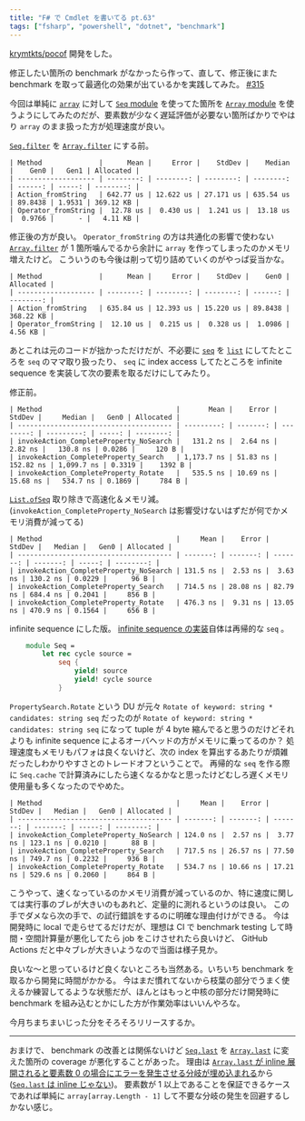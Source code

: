 ```yaml
---
title: "F# で Cmdlet を書いてる pt.63"
tags: ["fsharp", "powershell", "dotnet", "benchmark"]
---
```


[krymtkts/pocof](https://github.com/krymtkts/pocof) 開発をした。

修正したい箇所の benchmark がなかったら作って、直して、修正後にまた benchmark を取って最適化の効果が出ているかを実践してみた。 [#315](https://github.com/krymtkts/pocof/pull/315)

今回は単純に [`array`](https://fsharp.github.io/fsharp-core-docs/reference/fsharp-core-array-1.html) に対して [`Seq` module](https://fsharp.github.io/fsharp-core-docs/reference/fsharp-collections-seqmodule.html) を使ってた箇所を [`Array` module](https://fsharp.github.io/fsharp-core-docs/reference/fsharp-collections-arraymodule.html) を使うようにしてみたのだが、要素数が少なく遅延評価が必要ない箇所ばかりでやはり `array` のまま扱った方が処理速度が良い。

[`Seq.filter`](https://fsharp.github.io/fsharp-core-docs/reference/fsharp-collections-seqmodule.html#filter) を [`Array.filter`](https://fsharp.github.io/fsharp-core-docs/reference/fsharp-collections-arraymodule.html#filter) にする前。

```plaintext
| Method              |      Mean |     Error |    StdDev |    Median |    Gen0 |   Gen1 | Allocated |
| ------------------- | --------: | --------: | --------: | --------: | ------: | -----: | --------: |
| Action_fromString   | 642.77 us | 12.622 us | 27.171 us | 635.54 us | 89.8438 | 1.9531 | 369.12 KB |
| Operator_fromString |  12.78 us |  0.430 us |  1.241 us |  13.18 us |  0.9766 |      - |   4.11 KB |
```

修正後の方が良い。 `Operator_fromString` の方は共通化の影響で使わない [`Array.filter`](https://fsharp.github.io/fsharp-core-docs/reference/fsharp-collections-arraymodule.html#filter) が 1 箇所噛んでるから余計に `array` を作ってしまったのかメモリ増えたけど。
こういうのも今後は削って切り詰めていくのがやっぱ妥当かな。

```plaintext
| Method              |      Mean |     Error |    StdDev |    Gen0 | Allocated |
| ------------------- | --------: | --------: | --------: | ------: | --------: |
| Action_fromString   | 635.84 us | 12.393 us | 15.220 us | 89.8438 | 368.22 KB |
| Operator_fromString |  12.10 us |  0.215 us |  0.328 us |  1.0986 |   4.56 KB |
```

あとこれは元のコードが拙かっただけだが、不必要に [`seq`](https://fsharp.github.io/fsharp-core-docs/reference/fsharp-collections-seq-1.html) を [`list`](https://fsharp.github.io/fsharp-core-docs/reference/fsharp-collections-list-1.html) にしてたところを `seq` のママ取り扱ったり、 `seq` に index access してたところを infinite sequence を実装して次の要素を取るだけにしてみたり。

修正前。

```plaintext
| Method                                 |       Mean |    Error |    StdDev |     Median |   Gen0 | Allocated |
| -------------------------------------- | ---------: | -------: | --------: | ---------: | -----: | --------: |
| invokeAction_CompleteProperty_NoSearch |   131.2 ns |  2.64 ns |   2.82 ns |   130.8 ns | 0.0286 |     120 B |
| invokeAction_CompleteProperty_Search   | 1,173.7 ns | 51.83 ns | 152.82 ns | 1,099.7 ns | 0.3319 |    1392 B |
| invokeAction_CompleteProperty_Rotate   |   535.5 ns | 10.69 ns |  15.68 ns |   534.7 ns | 0.1869 |     784 B |
```

[`List.ofSeq`](https://fsharp.github.io/fsharp-core-docs/reference/fsharp-collections-listmodule.html#ofSeq) 取り除きで高速化＆メモリ減。
(`invokeAction_CompleteProperty_NoSearch` は影響受けないはずだが何でかメモリ消費が減ってる)

```plaintext
| Method                                 |     Mean |    Error |   StdDev |   Median |   Gen0 | Allocated |
| -------------------------------------- | -------: | -------: | -------: | -------: | -----: | --------: |
| invokeAction_CompleteProperty_NoSearch | 131.5 ns |  2.53 ns |  3.63 ns | 130.2 ns | 0.0229 |      96 B |
| invokeAction_CompleteProperty_Search   | 714.5 ns | 28.08 ns | 82.79 ns | 684.4 ns | 0.2041 |     856 B |
| invokeAction_CompleteProperty_Rotate   | 476.3 ns |  9.31 ns | 13.05 ns | 470.9 ns | 0.1564 |     656 B |
```

infinite sequence にした版。 [infinite sequence の実装](https://github.com/krymtkts/pocof/blob/2764077e96ad8b4a9e0a12daa79ce5d28325a151/src/pocof/Data.fs#L73-L79)自体は再帰的な `seq` 。

```fsharp
    module Seq =
        let rec cycle source =
            seq {
                yield! source
                yield! cycle source
            }
```

`PropertySearch.Rotate` という DU が元々 `Rotate of keyword: string * candidates: string seq` だったのが `Rotate of keyword: string * candidates: string seq` になって tuple が 4 byte 縮んでると思うのだけどそれよりも infinite sequence によるオーバヘッドの方がメモリに乗ってるのか？
処理速度もメモリもパフォは良くないけど、次の index を算出するあたりが煩雑だったしわかりやすさとのトレードオフということで。
再帰的な `seq` を作る際に `Seq.cache` で計算済みにしたら速くなるかなと思ったけどむしろ遅くメモリ使用量も多くなったのでやめた。

```plaintext
| Method                                 |     Mean |    Error |   StdDev |   Median |   Gen0 | Allocated |
| -------------------------------------- | -------: | -------: | -------: | -------: | -----: | --------: |
| invokeAction_CompleteProperty_NoSearch | 124.0 ns |  2.57 ns |  3.77 ns | 123.1 ns | 0.0210 |      88 B |
| invokeAction_CompleteProperty_Search   | 717.5 ns | 26.57 ns | 77.50 ns | 749.7 ns | 0.2232 |     936 B |
| invokeAction_CompleteProperty_Rotate   | 534.7 ns | 10.66 ns | 17.21 ns | 529.6 ns | 0.2060 |     864 B |
```

こうやって、速くなっているのかメモリ消費が減っているのか、特に速度に関しては実行事のブレが大きいのもあれど、定量的に測れるというのは良い。
この手でダメなら次の手で、の試行錯誤をするのに明確な理由付けができる。
今は開発時に local で走らせてるだけだが、理想は CI で benchmark testing して時間・空間計算量が悪化してたら job をこけさせれたら良いけど、 GitHub Actions だと中々ブレが大きいようなので当面は様子見か。

良いな～と思っているけど良くないところも当然ある。いちいち benchmark を取るから開発に時間がかかる。
今はまだ慣れてないから枝葉の部分でうまく使えるか練習してるような状態だが、ほんとはもっと中核の部分だけ開発時に benchmark を組み込むとかにした方が作業効率はいいんやろな。

今月ちまちまいじった分をそろそろリリースするか。

---

おまけで、 benchmark の改善とは関係ないけど [`Seq.last`](https://fsharp.github.io/fsharp-core-docs/reference/fsharp-collections-seqmodule.html#last) を [`Array.last`](https://fsharp.github.io/fsharp-core-docs/reference/fsharp-collections-arraymodule.html#last) に変えた箇所の coverage が悪化することがあった。
理由は [`Array.last` が inline 展開されると要素数 0 の場合にエラーを発生させる分岐が埋め込まれる](https://github.com/dotnet/fsharp/blob/c4d36d699c52121cf2933314dac02b84a1a5a87a/src/FSharp.Core/array.fs#L33-L40)から([`Seq.last` は inline じゃない](https://github.com/dotnet/fsharp/blob/c4d36d699c52121cf2933314dac02b84a1a5a87a/src/FSharp.Core/seq.fs#L1714-L1720))。
要素数が 1 以上であることを保証できるケースであれば単純に `array[array.Length - 1]` して不要な分岐の発生を回避するしかない感じ。

